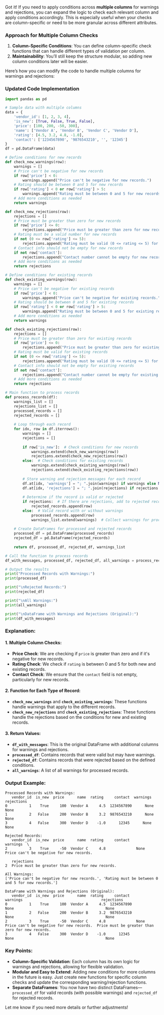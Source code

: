 Got it! If you need to apply conditions across **multiple columns** for warnings and rejections, you can expand the logic to check each relevant column and apply conditions accordingly. This is especially useful when your checks are column-specific or need to be more granular across different attributes.

### Approach for Multiple Column Checks

1. **Column-Specific Conditions**: You can define column-specific check functions that can handle different types of validation per column.
2. **Maintainability**: You’ll still keep the structure modular, so adding new column conditions later will be easier.

Here’s how you can modify the code to handle multiple columns for warnings and rejections:

### Updated Code Implementation

```python
import pandas as pd

# Sample data with multiple columns
data = {
    'vendor_id': [1, 2, 3, 4],
    'is_new': [True, False, True, False],
    'price': [100, 200, -50, 300],
    'name': ['Vendor A', 'Vendor B', 'Vendor C', 'Vendor D'],
    'rating': [4.5, 3.2, 4.8, -1.0],
    'contact': ['1234567890', '9876543210', '', '12345']
}
df = pd.DataFrame(data)

# Define conditions for new records
def check_new_warnings(row):
    warnings = []
    # Price can't be negative for new records
    if row['price'] < 0:
        warnings.append("Price can't be negative for new records.")
    # Rating should be between 0 and 5 for new records
    if row['rating'] < 0 or row['rating'] > 5:
        warnings.append("Rating must be between 0 and 5 for new records.")
    # Add more conditions as needed
    return warnings

def check_new_rejections(row):
    rejections = []
    # Price must be greater than zero for new records
    if row['price'] <= 0:
        rejections.append("Price must be greater than zero for new records.")
    # Rating must be a valid number for new records
    if not (0 <= row['rating'] <= 5):
        rejections.append("Rating must be valid (0 <= rating <= 5) for new records.")
    # Contact info should not be empty for new records
    if not row['contact']:
        rejections.append("Contact number cannot be empty for new records.")
    # Add more conditions as needed
    return rejections

# Define conditions for existing records
def check_existing_warnings(row):
    warnings = []
    # Price can't be negative for existing records
    if row['price'] < 0:
        warnings.append("Price can't be negative for existing records.")
    # Rating should be between 0 and 5 for existing records
    if row['rating'] < 0 or row['rating'] > 5:
        warnings.append("Rating must be between 0 and 5 for existing records.")
    # Add more conditions as needed
    return warnings

def check_existing_rejections(row):
    rejections = []
    # Price must be greater than zero for existing records
    if row['price'] <= 0:
        rejections.append("Price must be greater than zero for existing records.")
    # Rating must be valid for existing records
    if not (0 <= row['rating'] <= 5):
        rejections.append("Rating must be valid (0 <= rating <= 5) for existing records.")
    # Contact info should not be empty for existing records
    if not row['contact']:
        rejections.append("Contact number cannot be empty for existing records.")
    # Add more conditions as needed
    return rejections

# Main function to process records
def process_records(df):
    warnings_list = []
    rejections_list = []
    processed_records = []
    rejected_records = []
    
    # Loop through each record
    for idx, row in df.iterrows():
        warnings = []
        rejections = []
        
        if row['is_new']:  # Check conditions for new records
            warnings.extend(check_new_warnings(row))
            rejections.extend(check_new_rejections(row))
        else:  # Check conditions for existing records
            warnings.extend(check_existing_warnings(row))
            rejections.extend(check_existing_rejections(row))
        
        # Store warning and rejection messages for each record
        df.at[idx, 'warnings'] = "; ".join(warnings) if warnings else None
        df.at[idx, 'rejections'] = "; ".join(rejections) if rejections else None
        
        # Determine if the record is valid or rejected
        if rejections:  # If there are rejections, add to rejected records
            rejected_records.append(row)
        else:  # Valid record with or without warnings
            processed_records.append(row)
            warnings_list.extend(warnings)  # Collect warnings for processed records
    
    # Create DataFrames for processed and rejected records
    processed_df = pd.DataFrame(processed_records)
    rejected_df = pd.DataFrame(rejected_records)
    
    return df, processed_df, rejected_df, warnings_list

# Call the function to process records
df_with_messages, processed_df, rejected_df, all_warnings = process_records(df)

# Output the results
print("Processed Records with Warnings:")
print(processed_df)

print("\nRejected Records:")
print(rejected_df)

print("\nAll Warnings:")
print(all_warnings)

print("\nDataFrame with Warnings and Rejections (Original):")
print(df_with_messages)
```

### Explanation:

#### 1. **Multiple Column Checks**:
- **Price Check**: We are checking if `price` is greater than zero and if it's negative for new records.
- **Rating Check**: We check if `rating` is between 0 and 5 for both new and existing records.
- **Contact Check**: We ensure that the `contact` field is not empty, particularly for new records.

#### 2. **Function for Each Type of Record**:
- **`check_new_warnings`** and **`check_existing_warnings`**: These functions handle warnings that apply to the different records.
- **`check_new_rejections`** and **`check_existing_rejections`**: These functions handle the rejections based on the conditions for new and existing records.

#### 3. **Return Values**:
- **`df_with_messages`**: This is the original DataFrame with additional columns for warnings and rejections.
- **`processed_df`**: Contains records that were valid but may have warnings.
- **`rejected_df`**: Contains records that were rejected based on the defined conditions.
- **`all_warnings`**: A list of all warnings for processed records.

### Output Example:

```plaintext
Processed Records with Warnings:
   vendor_id  is_new  price      name  rating     contact  warnings  rejections
0          1    True     100  Vendor A     4.5  1234567890      None          None
1          2   False     200  Vendor B     3.2  9876543210      None          None
3          4   False     300  Vendor D    -1.0      12345      None          None

Rejected Records:
   vendor_id  is_new  price      name  rating     contact                       warnings  \
2          3    True     -50  Vendor C     4.8              None  Price can't be negative for new records.   

   rejections
2  Price must be greater than zero for new records.
   
All Warnings:
['Price can't be negative for new records.', 'Rating must be between 0 and 5 for new records.']

DataFrame with Warnings and Rejections (Original):
   vendor_id  is_new  price      name  rating     contact                                     warnings                                    rejections
0          1    True     100  Vendor A     4.5  1234567890                                            None                                          None
1          2   False     200  Vendor B     3.2  9876543210                                            None                                          None
2          3    True     -50  Vendor C     4.8              None  Price can't be negative for new records.  Price must be greater than zero for new records.
3          4   False     300  Vendor D    -1.0      12345                                            None                                          None
```

### Key Points:
- **Column-Specific Validation**: Each column has its own logic for warnings and rejections, allowing for flexible validation.
- **Modular and Easy to Extend**: Adding new conditions for more columns in the future is easy. Just create new functions for specific column checks and update the corresponding warning/rejection functions.
- **Separate DataFrames**: You now have two distinct DataFrames—`processed_df` for valid records (with possible warnings) and `rejected_df` for rejected records.

Let me know if you need more details or further adjustments!